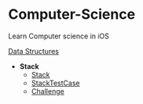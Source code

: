 # Computer-Science
Learn Computer science in iOS

[Data Structures](https://github.com/Mustafa-Ezzat/Computer-Science/tree/master/DataStructures/DataStructures/Sources)

- __Stack__
  - [Stack](https://github.com/Mustafa-Ezzat/Computer-Science/blob/master/DataStructures/DataStructures/Sources/Stack.swift)
  - [StackTestCase](https://github.com/Mustafa-Ezzat/Computer-Science/blob/master/DataStructures/DataStructuresTests/Sources/StackTestCase.swift)
  - [Challenge](https://github.com/Mustafa-Ezzat/Computer-Science/blob/master/DataStructures/DataStructuresTests/Sources/ChallengeTestCase.swift)

